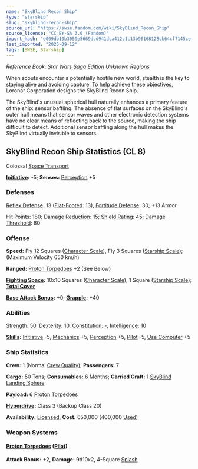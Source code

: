 ```yaml
---
name: "SkyBlind Recon Ship"
type: "starship"
slug: "skyblind-recon-ship"
source_url: "https://swse.fandom.com/wiki/SkyBlind_Recon_Ship"
source_license: "CC BY-SA 3.0 (Fandom)"
import_hash: "e009db10b3059e5669dcd941dca412c1c13b96168128cb64cf7145cef8b5862c"
last_imported: "2025-09-12"
tags: [SWSE, Starship]
---
```

*Reference Book: [Star Wars Saga Edition Unknown Regions](https://swse.fandom.com/wiki/Star_Wars_Saga_Edition_Unknown_Regions)*

When scouts encounter a potentially hostile new world, stealth is the key to staying alive and avoiding capture. To help achieve these objectives, Loronar Corporation designs the SkyBlind Recon Ship.

The SkyBlind's unusual spherical hull naturally enhances a primary feature of the ship: sensor baffling. The absence of flat surfaces on the SkyBlind's outer hull means that sensor waves and other electronic detection systems have no clear means of reflecting back to the source, making the ship difficult to detect. Additional sensor baffling along the hull makes the SkyBlind virtually invisible to sensors.

## SkyBlind Recon Ship Statistics (CL 8)
Colossal [Space Transport](https://swse.fandom.com/wiki/Space_Transport)

**[Initiative](https://swse.fandom.com/wiki/Initiative):** -5; **Senses:** [Perception](https://swse.fandom.com/wiki/Perception) +5
### Defenses
[Reflex Defense](https://swse.fandom.com/wiki/Reflex_Defense_(Vehicles)): 13 ([Flat-Footed](https://swse.fandom.com/wiki/Flat-Footed): 13), [Fortitude Defense](https://swse.fandom.com/wiki/Fortitude_Defense_(Vehicles)): 30; +13 Armor

Hit Points: 180; [Damage Reduction](https://swse.fandom.com/wiki/Damage_Reduction): 15; [Shield Rating](https://swse.fandom.com/wiki/Shield_Rating): 45; [Damage Threshold](https://swse.fandom.com/wiki/Damage_Threshold_(Vehicles)): 80
### Offense
**Speed:** Fly 12 Squares ([Character Scale](https://swse.fandom.com/wiki/Character_Scale)), Fly 3 Squares ([Starship Scale](https://swse.fandom.com/wiki/Starship_Scale)); (Maximum Velocity 650 km/h)

**Ranged:** [Proton Torpedoes](https://swse.fandom.com/wiki/Proton_Torpedoes) +2 (See Below)

**[Fighting Space](https://swse.fandom.com/wiki/Fighting_Space):** 10x10 Squares ([Character Scale](https://swse.fandom.com/wiki/Character_Scale)), 1 Square ([Starship Scale](https://swse.fandom.com/wiki/Starship_Scale)); **[Total Cover](https://swse.fandom.com/wiki/Total_Cover)**

**[Base Attack Bonus](https://swse.fandom.com/wiki/Base_Attack_Bonus):** +0; **[Grapple](https://swse.fandom.com/wiki/Grapple):** +40
### Abilities
[Strength](https://swse.fandom.com/wiki/Strength): 50, [Dexterity](https://swse.fandom.com/wiki/Dexterity): 10, [Constitution](https://swse.fandom.com/wiki/Constitution): -, [Intelligence](https://swse.fandom.com/wiki/Intelligence): 10

**[Skills](https://swse.fandom.com/wiki/Skills):** [Initiative](https://swse.fandom.com/wiki/Initiative) -5, [Mechanics](https://swse.fandom.com/wiki/Mechanics) +5, [Perception](https://swse.fandom.com/wiki/Perception) +5, [Pilot](https://swse.fandom.com/wiki/Pilot) -5, [Use Computer](https://swse.fandom.com/wiki/Use_Computer) +5
### Ship Statistics
**Crew:** 1 (Normal [Crew Quality](https://swse.fandom.com/wiki/Crew_Quality)); **Passengers:** 7

**Cargo:** 50 Tons; **Consumables:** 6 Months; **Carried Craft:** 1 [SkyBlind Landing Sphere](https://swse.fandom.com/wiki/SkyBlind_Landing_Sphere)

**Payload:** 6 [Proton Torpedoes](https://swse.fandom.com/wiki/Proton_Torpedoes)

**[Hyperdrive](https://swse.fandom.com/wiki/Hyperdrive):** Class 3 (Backup Class 20)

**Availability:** [Licensed](https://swse.fandom.com/wiki/Licensed); **Cost:** 650,000 (400,000 [Used](https://swse.fandom.com/wiki/Used))
### Weapon Systems
#### **[Proton Torpedoes](https://swse.fandom.com/wiki/Proton_Torpedoes) ([Pilot](https://swse.fandom.com/wiki/Pilot_(Vehicle_Combat)))**
**Attack Bonus:** +2, **Damage:** 9d10x2, 4-Square [Splash](https://swse.fandom.com/wiki/Splash)